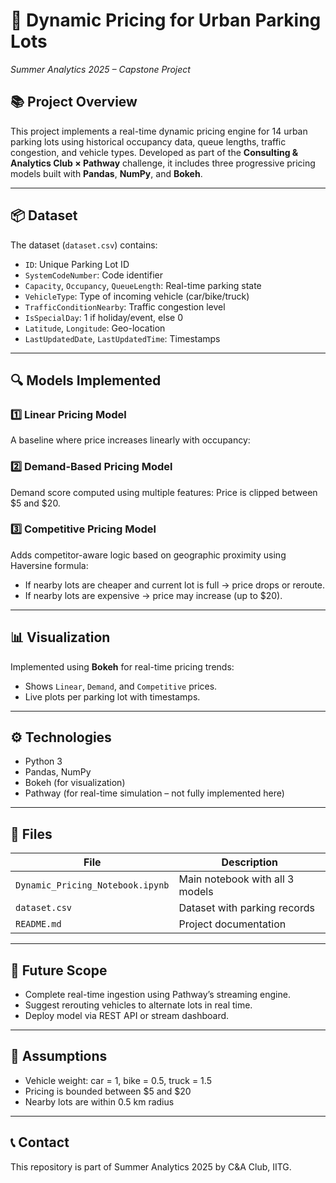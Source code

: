 # 🚗 Dynamic Pricing for Urban Parking Lots  
*Summer Analytics 2025 – Capstone Project*

## 📚 Project Overview

This project implements a real-time dynamic pricing engine for 14 urban parking lots using historical occupancy data, queue lengths, traffic congestion, and vehicle types. Developed as part of the **Consulting & Analytics Club × Pathway** challenge, it includes three progressive pricing models built with **Pandas**, **NumPy**, and **Bokeh**.

---

## 📦 Dataset

The dataset (`dataset.csv`) contains:
- `ID`: Unique Parking Lot ID  
- `SystemCodeNumber`: Code identifier  
- `Capacity`, `Occupancy`, `QueueLength`: Real-time parking state  
- `VehicleType`: Type of incoming vehicle (car/bike/truck)  
- `TrafficConditionNearby`: Traffic congestion level  
- `IsSpecialDay`: 1 if holiday/event, else 0  
- `Latitude`, `Longitude`: Geo-location  
- `LastUpdatedDate`, `LastUpdatedTime`: Timestamps

---

## 🔍 Models Implemented

### 1️⃣ Linear Pricing Model
A baseline where price increases linearly with occupancy:

### 2️⃣ Demand-Based Pricing Model
Demand score computed using multiple features:
Price is clipped between $5 and $20.

### 3️⃣ Competitive Pricing Model
Adds competitor-aware logic based on geographic proximity using Haversine formula:
- If nearby lots are cheaper and current lot is full → price drops or reroute.
- If nearby lots are expensive → price may increase (up to $20).

---

## 📊 Visualization

Implemented using **Bokeh** for real-time pricing trends:
- Shows `Linear`, `Demand`, and `Competitive` prices.
- Live plots per parking lot with timestamps.

---

## ⚙️ Technologies

- Python 3  
- Pandas, NumPy  
- Bokeh (for visualization)  
- Pathway (for real-time simulation – not fully implemented here)

---

## 📁 Files

| File | Description |
|------|-------------|
| `Dynamic_Pricing_Notebook.ipynb` | Main notebook with all 3 models |
| `dataset.csv` | Dataset with parking records |
| `README.md` | Project documentation |

---

## 🚀 Future Scope

- Complete real-time ingestion using Pathway’s streaming engine.
- Suggest rerouting vehicles to alternate lots in real time.
- Deploy model via REST API or stream dashboard.

---

## 📌 Assumptions

- Vehicle weight: car = 1, bike = 0.5, truck = 1.5  
- Pricing is bounded between $5 and $20  
- Nearby lots are within 0.5 km radius  

---

## 📞 Contact

This repository is part of Summer Analytics 2025 by C&A Club, IITG.

